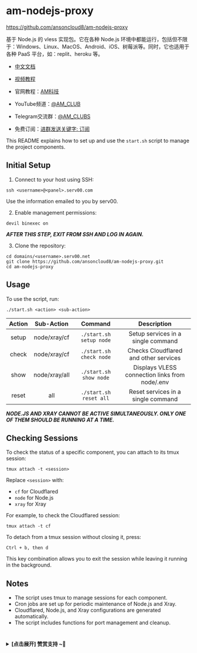 # am-nodejs-proxy
https://github.com/ansoncloud8/am-nodejs-proxy

基于 Node.js 的 vless 实现包。它在各种 Node.js 环境中都能运行，包括但不限于：Windows、Linux、MacOS、Android、iOS、树莓派等。同时，它也适用于各种 PaaS 平台，如：replit、heroku 等。

- [中文文档](./README_CN.md) 
- [视频教程](https://youtu.be/tj9uD575R80)

- 官网教程：[AM科技](https://am.809098.xyz)
- YouTube频道：[@AM_CLUB](https://youtube.com/@AM_CLUB)
- Telegram交流群：[@AM_CLUBS](https://t.me/AM_CLUBS)
- 免费订阅：[进群发送关键字: 订阅](https://t.me/AM_CLUBS)

This README explains how to set up and use the `start.sh` script to manage the project components.

## Initial Setup

1. Connect to your host using SSH:

```
ssh <username>@<panel>.serv00.com
```

Use the information emailed to you by serv00.

2. Enable management permissions:

```
devil binexec on
```

***AFTER THIS STEP, EXIT FROM SSH AND LOG IN AGAIN.***

3. Clone the repository:

```
cd domains/<username>.serv00.net
git clone https://github.com/ansoncloud8/am-nodejs-proxy.git
cd am-nodejs-proxy
```

## Usage

To use the script, run:

```
./start.sh <action> <sub-action>
```

| Action |  Sub-Action   |         Command         |                  Description                   |
| :----: | :-----------: | :---------------------: | :--------------------------------------------: |
| setup  |  node/xray/cf   | `./start.sh setup node` |       Setup services in a single command       |
| check  |  node/xray/cf   | `./start.sh check node` |     Checks Cloudflared and other services      |
|  show  | node/xray/all | `./start.sh show node`  | Displays VLESS connection links from node/.env |
|  reset  | all | `./start.sh reset all`  | Reset services in a single command     |

***NODE.JS AND XRAY CANNOT BE ACTIVE SIMULTANEOUSLY. ONLY ONE OF THEM SHOULD BE RUNNING AT A TIME.***

## Checking Sessions

To check the status of a specific component, you can attach to its tmux session:

```
tmux attach -t <session>
```

Replace `<session>` with:

- `cf` for Cloudflared
- `node` for Node.js
- `xray` for Xray

For example, to check the Cloudflared session:

```
tmux attach -t cf
```

To detach from a tmux session without closing it, press:

```
Ctrl + b, then d
```

This key combination allows you to exit the session while leaving it running in the background.

## Notes

- The script uses tmux to manage sessions for each component.
- Cron jobs are set up for periodic maintenance of Node.js and Xray.
- Cloudflared, Node.js, and Xray configurations are generated automatically.
- The script includes functions for port management and cleanup.

 # 
<details><summary><strong> [点击展开] 赞赏支持 ~🧧</strong></summary>
*我非常感谢您的赞赏和支持，它们将极大地激励我继续创新，持续产生有价值的工作。*
  
- **TRC20:** `TWTxUyay6QJN3K4fs4kvJTT8Zfa2mWTwDD`
  
</details>
